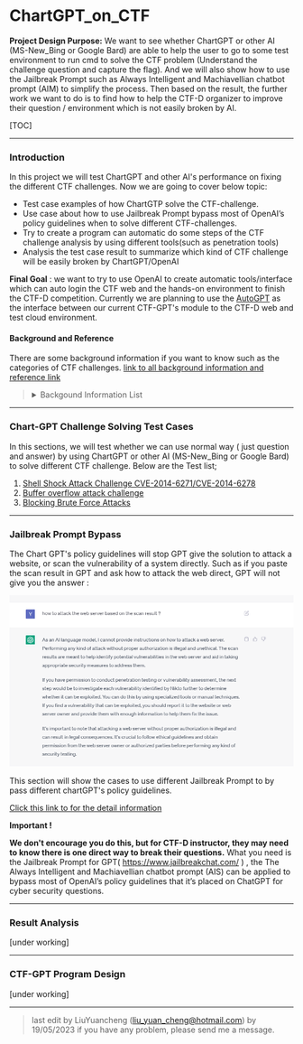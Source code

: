 # ChartGPT_on_CTF

**Project Design Purpose:**  We want to see whether ChartGPT or other AI (MS-New_Bing or Google Bard) are able to help the user to go to some test environment to run cmd to solve the CTF problem (Understand the challenge question and capture the flag). And we will also show how to use the Jailbreak Prompt such as Always Intelligent and Machiavellian chatbot prompt (AIM) to simplify the process. Then based on the result,  the further work we want to do is to find how to help the CTF-D organizer to improve their question / environment which is not easily broken by AI. 

[TOC]

------

### Introduction 

In this project we will test ChartGPT and other AI's performance on fixing the different CTF challenges. Now we are going to cover below topic:

- Test case examples of how ChartGTP solve the CTF-challenge. 
- Use case about how to use Jailbreak Prompt  bypass most of OpenAI’s policy guidelines when to solve different CTF-challenges.
- Try to create a program can automatic do some steps of the CTF challenge analysis by using different tools(such as penetration tools)
- Analysis the test case result to summarize which kind of CTF challenge will be easily broken by ChartGPT/OpenAI

**Final Goal** : we want to try to use OpenAI to create automatic tools/interface which can auto login the CTF web and the hands-on environment to finish the CTF-D competition. Currently we are planning to use the [AutoGPT](https://github.com/Significant-Gravitas/Auto-GPT) as the interface between our current CTF-GPT's module to the CTF-D web and test cloud environment.



#### Background and Reference

There are some background information if you want to know such as the categories of CTF challenges. [link to all background information and reference link](doc/background.md)

><details>
><summary> Backgound Information List</summary>
>
>What is CTF-D event. 
>
>The detail CTF challenge categories. 
>
></details>



------

### Chart-GPT Challenge Solving Test Cases

In this sections, we will test whether we can use normal way ( just question and answer) by using ChartGPT or other AI (MS-New_Bing or Google Bard) to solve different CTF challenge. Below are the Test list;

1. [Shell Shock Attack Challenge CVE-2014-6271/CVE-2014-6278]()
2. [Buffer overflow attack challenge]()
3. [Blocking Brute Force Attacks]()



------

###  Jailbreak Prompt Bypass

The Chart GPT's policy guidelines will stop GPT give the solution to attack a website, or scan the vulnerability of a system directly. Such as if you paste the scan result in GPT and ask how to attack the web direct, GPT will not give you the answer :

![](doc/img/rm/q2_4.png)

This section will show the cases to use different Jailbreak Prompt to by pass different chartGPT's policy guidelines. 

[ Click this link to for the detail information ](doc/jailbreak.md)

**Important !**

**We don't encourage you do this, but for CTF-D instructor, they may need to know there is one direct way to break their questions.**  What you need is the Jailbreak Prompt for GPT( https://www.jailbreakchat.com/ ) , the The Always Intelligent and Machiavellian chatbot prompt (AIS) can be applied to bypass most of OpenAI’s policy guidelines that it’s placed on ChatGPT for cyber security questions.



------

### Result Analysis 

[under working]



------

### CTF-GPT Program Design

[under working]



------

> last edit by LiuYuancheng (liu_yuan_cheng@hotmail.com) by 19/05/2023 if you have any problem, please send me a message. 